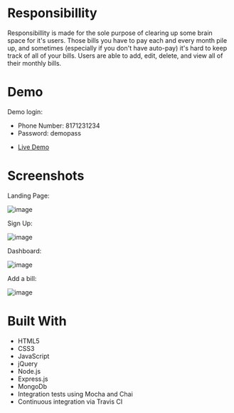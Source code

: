 # Responsibillity

Responsibillity is made for the sole purpose of clearing up some brain space for it's users. Those bills you have to pay each and every month pile up, and sometimes (especially if you don't have auto-pay) it's hard to keep track of all of your bills. Users are able to add, edit, delete, and view all of their monthly bills.

# Demo

Demo login:
<ul>
    <li>Phone Number: 8171231234</li>
    <li>Password: demopass</li>
</ul>
<ul>
  <li><a href="https://secure-beach-90974.herokuapp.com/">Live Demo</a></li>
</ul>  


# Screenshots

Landing Page:

![image](https://user-images.githubusercontent.com/22872184/52987531-15dcb000-33c1-11e9-8735-9cd6d6fcf036.png)

Sign Up:

![image](https://user-images.githubusercontent.com/22872184/52987923-ceefba00-33c2-11e9-9cd1-c0187f4f8f86.png)

Dashboard:

![image](https://user-images.githubusercontent.com/22872184/52987578-4a506c00-33c1-11e9-92dd-74750c5fc39e.png)

Add a bill:

![image](https://user-images.githubusercontent.com/22872184/52987671-bc28b580-33c1-11e9-99e7-19e70d33fe5d.png)

# Built With

<ul>
  <li>HTML5</li>
  <li>CSS3</li>
  <li>JavaScript</li>
  <li>jQuery</li>
  <li>Node.js</li>
  <li>Express.js</li>
  <li>MongoDb</li>
  <li>Integration tests using Mocha and Chai</li>
  <li>Continuous integration via Travis CI</li>
</ul>    